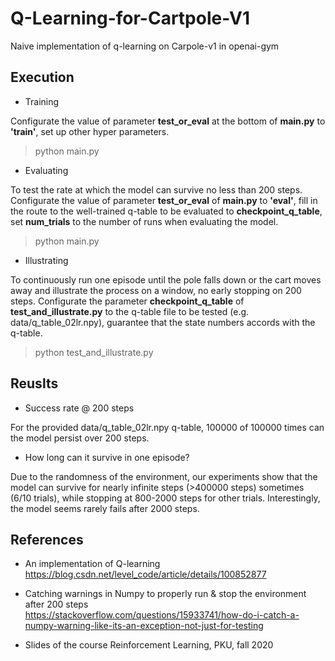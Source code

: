 # Q-Learning-for-Cartpole-V1
Naive implementation of q-learning on Carpole-v1 in openai-gym

## Execution
* Training

Configurate the value of parameter **test_or_eval** at the bottom of **main.py** to **'train'**, set up other hyper parameters.
> python main.py

* Evaluating

To test the rate at which the model can survive no less than 200 steps.
Configurate the value of parameter **test_or_eval** of **main.py** to **'eval'**, fill in the route to the well-trained q-table to be evaluated to **checkpoint_q_table**, set **num_trials** to the number of runs when evaluating the model.
> python main.py

* Illustrating

To continuously run one episode until the pole falls down or the cart moves away and illustrate the process on a window, no early stopping on 200 steps.
Configurate the parameter **checkpoint_q_table** of **test_and_illustrate.py** to the q-table file to be tested (e.g. data/q_table_02lr.npy), guarantee that the state numbers accords with the q-table.
> python test_and_illustrate.py

## Reuslts
* Success rate @ 200 steps

For the provided data/q_table_02lr.npy q-table, 100000 of 100000 times can the model persist over 200 steps.

* How long can it survive in one episode?

Due to the randomness of the environment, our experiments show that the model can survive for nearly infinite steps (>400000 steps) sometimes (6/10 trials), while stopping at 800-2000 steps for other trials. Interestingly, the model seems rarely fails after 2000 steps.

## References
* An implementation of Q-learning   
https://blog.csdn.net/level_code/article/details/100852877

* Catching warnings in Numpy to properly run & stop the environment after 200 steps   
https://stackoverflow.com/questions/15933741/how-do-i-catch-a-numpy-warning-like-its-an-exception-not-just-for-testing

* Slides of the course Reinforcement Learning, PKU, fall 2020
